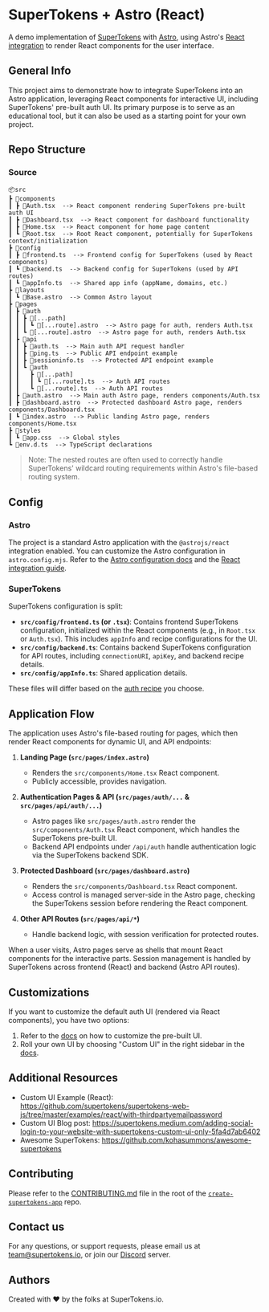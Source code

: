 # SuperTokens + Astro (React)

A demo implementation of [SuperTokens](https://supertokens.com/) with [Astro](https://astro.build/), using Astro's [React integration](https://docs.astro.build/en/guides/integrations-guide/react/) to render React components for the user interface.

## General Info

This project aims to demonstrate how to integrate SuperTokens into an Astro application, leveraging React components for interactive UI, including SuperTokens' pre-built auth UI. Its primary purpose is to serve as an educational tool, but it can also be used as a starting point for your own project.

## Repo Structure

### Source

```
📦src
┣ 📂components
┃ ┣ 📜Auth.tsx  --> React component rendering SuperTokens pre-built auth UI
┃ ┣ 📜Dashboard.tsx  --> React component for dashboard functionality
┃ ┣ 📜Home.tsx  --> React component for home page content
┃ ┗ 📜Root.tsx  --> Root React component, potentially for SuperTokens context/initialization
┣ 📂config
┃ ┣ 📜frontend.ts  --> Frontend config for SuperTokens (used by React components)
┃ ┗ 📜backend.ts  --> Backend config for SuperTokens (used by API routes)
┃ ┗ 📜appInfo.ts  --> Shared app info (appName, domains, etc.)
┣ 📂layouts
┃ ┗ 📜Base.astro  --> Common Astro layout
┣ 📂pages
┃ ┣ 📂auth
┃ ┃ ┣ 📂[...path]
┃ ┃ ┃ ┗ 📜[...route].astro  --> Astro page for auth, renders Auth.tsx
┃ ┃ ┗ 📜[...route].astro  --> Astro page for auth, renders Auth.tsx
┃ ┣ 📂api
┃ ┃ ┣ 📜auth.ts  --> Main auth API request handler
┃ ┃ ┣ 📜ping.ts  --> Public API endpoint example
┃ ┃ ┣ 📜sessioninfo.ts  --> Protected API endpoint example
┃ ┃ ┗ 📂auth
┃ ┃   ┣ 📂[...path]
┃ ┃   ┃ ┗ 📜[...route].ts  --> Auth API routes
┃ ┃   ┗ 📜[...route].ts  --> Auth API routes
┃ ┣ 📜auth.astro  --> Main auth Astro page, renders components/Auth.tsx
┃ ┣ 📜dashboard.astro  --> Protected dashboard Astro page, renders components/Dashboard.tsx
┃ ┗ 📜index.astro  --> Public landing Astro page, renders components/Home.tsx
┣ 📂styles
┃ ┗ 📜app.css  --> Global styles
┗ 📜env.d.ts  --> TypeScript declarations
```

> Note: The nested routes are often used to correctly handle SuperTokens' wildcard routing requirements within Astro's file-based routing system.

## Config

### Astro

The project is a standard Astro application with the `@astrojs/react` integration enabled. You can customize the Astro configuration in `astro.config.mjs`. Refer to the [Astro configuration docs](https://docs.astro.build/en/reference/configuration-reference/) and the [React integration guide](https://docs.astro.build/en/guides/integrations-guide/react/).

### SuperTokens

SuperTokens configuration is split:

-   **`src/config/frontend.ts` (or `.tsx`)**: Contains frontend SuperTokens configuration, initialized within the React components (e.g., in `Root.tsx` or `Auth.tsx`). This includes `appInfo` and recipe configurations for the UI.
-   **`src/config/backend.ts`**: Contains backend SuperTokens configuration for API routes, including `connectionURI`, `apiKey`, and backend recipe details.
-   **`src/config/appInfo.ts`**: Shared application details.

These files will differ based on the [auth recipe](https://supertokens.com/docs/guides) you choose.

## Application Flow

The application uses Astro's file-based routing for pages, which then render React components for dynamic UI, and API endpoints:

1.  **Landing Page (`src/pages/index.astro`)**

    -   Renders the `src/components/Home.tsx` React component.
    -   Publicly accessible, provides navigation.

2.  **Authentication Pages & API (`src/pages/auth/...` & `src/pages/api/auth/...`)**

    -   Astro pages like `src/pages/auth.astro` render the `src/components/Auth.tsx` React component, which handles the SuperTokens pre-built UI.
    -   Backend API endpoints under `/api/auth` handle authentication logic via the SuperTokens backend SDK.

3.  **Protected Dashboard (`src/pages/dashboard.astro`)**

    -   Renders the `src/components/Dashboard.tsx` React component.
    -   Access control is managed server-side in the Astro page, checking the SuperTokens session before rendering the React component.

4.  **Other API Routes (`src/pages/api/*`)**
    -   Handle backend logic, with session verification for protected routes.

When a user visits, Astro pages serve as shells that mount React components for the interactive parts. Session management is handled by SuperTokens across frontend (React) and backend (Astro API routes).

## Customizations

If you want to customize the default auth UI (rendered via React components), you have two options:

1. Refer to the [docs](https://supertokens.com/docs/thirdpartyemailpassword/advanced-customizations/react-component-override/usage) on how to customize the pre-built UI.
2. Roll your own UI by choosing "Custom UI" in the right sidebar in the [docs](https://supertokens.com/docs/thirdpartyemailpassword/quickstart/frontend-setup).

## Additional Resources

-   Custom UI Example (React): https://github.com/supertokens/supertokens-web-js/tree/master/examples/react/with-thirdpartyemailpassword
-   Custom UI Blog post: https://supertokens.medium.com/adding-social-login-to-your-website-with-supertokens-custom-ui-only-5fa4d7ab6402
-   Awesome SuperTokens: https://github.com/kohasummons/awesome-supertokens

## Contributing

Please refer to the [CONTRIBUTING.md](https://github.com/supertokens/create-supertokens-app/blob/master/CONTRIBUTING.md) file in the root of the [`create-supertokens-app`](https://github.com/supertokens/create-supertokens-app) repo.

## Contact us

For any questions, or support requests, please email us at team@supertokens.io, or join our [Discord](https://supertokens.io/discord) server.

## Authors

Created with :heart: by the folks at SuperTokens.io.
